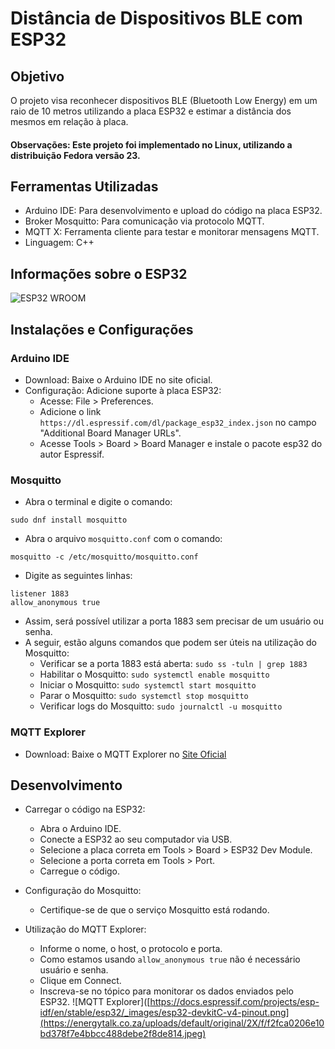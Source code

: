 
# Distância de Dispositivos BLE com ESP32

## Objetivo

O projeto visa reconhecer dispositivos BLE (Bluetooth Low Energy) em um raio de 10 metros utilizando a placa ESP32 e estimar a distância dos mesmos em relação à placa.

#### Observações: Este projeto foi implementado no Linux, utilizando a distribuição Fedora versão 23.

## Ferramentas Utilizadas

- Arduino IDE: Para desenvolvimento e upload do código na placa ESP32.
- Broker Mosquitto: Para comunicação via protocolo MQTT.
- MQTT X: Ferramenta cliente para testar e monitorar mensagens MQTT.
- Linguagem: C++

## Informações sobre o ESP32
 ![ESP32 WROOM](https://docs.espressif.com/projects/esp-idf/en/stable/esp32/_images/esp32-devkitC-v4-pinout.png)


## Instalações e Configurações

### Arduino IDE

- Download: Baixe o Arduino IDE no site oficial.
- Configuração: Adicione suporte à placa ESP32:
    - Acesse: File > Preferences.
    - Adicione o link ```https://dl.espressif.com/dl/package_esp32_index.json``` no campo "Additional Board Manager URLs".
    - Acesse Tools > Board > Board Manager e instale o pacote esp32 do autor Espressif.

### Mosquitto
- Abra o terminal e digite o comando:

```
sudo dnf install mosquitto
```
- Abra o arquivo ```mosquitto.conf``` com o comando:
```
mosquitto -c /etc/mosquitto/mosquitto.conf
```
- Digite as seguintes linhas:
```
listener 1883
allow_anonymous true
```
- Assim, será possível utilizar a porta 1883 sem precisar de um usuário ou senha.
- A seguir, estão alguns comandos que podem ser úteis na utilização do Mosquitto:
    - Verificar se a porta 1883 está aberta: ```sudo ss -tuln | grep 1883``` 
    - Habilitar o Mosquitto: ```sudo systemctl enable mosquitto``` 
    - Iniciar o Mosquitto: ```sudo systemctl start mosquitto```
    - Parar o Mosquitto: ```sudo systemctl stop mosquitto``` 
    - Verificar logs do Mosquitto: ```sudo journalctl -u mosquitto```
    
### MQTT Explorer
- Download: Baixe o MQTT Explorer no [Site Oficial](https://mqtt-explorer.com/)

## Desenvolvimento
- Carregar o código na ESP32:
  - Abra o Arduino IDE.
  - Conecte a ESP32 ao seu computador via USB.
  - Selecione a placa correta em Tools > Board > ESP32 Dev Module.
  - Selecione a porta correta em Tools > Port.
  - Carregue o código.

- Configuração do Mosquitto:
  - Certifique-se de que o serviço Mosquitto está rodando.

- Utilização do MQTT Explorer:
  - Informe o nome, o host, o protocolo e porta.
  - Como estamos usando ```allow_anonymous true``` não é necessário usuário e senha.
  - Clique em Connect.
  - Inscreva-se no tópico para monitorar os dados enviados pelo ESP32.
  ![MQTT Explorer]([https://docs.espressif.com/projects/esp-idf/en/stable/esp32/_images/esp32-devkitC-v4-pinout.png](https://energytalk.co.za/uploads/default/original/2X/f/f2fca0206e10bd378f7e4bbcc488debe2f8de814.jpeg)
